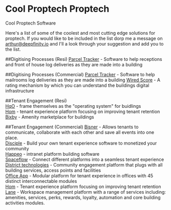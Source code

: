 # Cool Proptech Proptech
Cool Proptech Software

Here's a list of some of the coolest and most cutting edge solutions for  proptech. If you would like to be included in the list dorp me a message on arthur@deepfinity.io and I'll a look through your suggestion and add you to the list.  

##Digitising Processes (Resi)
[Parcel Tracker](https://www.parceltracker.com/internal-parcel-tracking) - Software to help receptions and front of house log deliveries as they are made into a building


##Digitising Processes (Commercial)
[Parcel Tracker](https://www.parceltracker.com/internal-parcel-tracking) - Software to help mailrooms log deliveries as they are made into a building
[Wired Score](https://wiredscore.com/en/) - A rating mechanism by which you can understand the buildings digital infrastructure


##Tenant Engagement (Resi)  
[HqO](https://www.hqo.co) - frame themselves as the "operating system" for buidlings  
[Hom](https://www.iamhom.com/) - tenant experience platform focusing on improving tenant retention   
[Bixby](https://www.livebixby.co/) - Amenity marketplace for buildings  



##Tenant Engagement (Commercial)
[Bisner](https://bisner.com/community?utm_campaign=c002&utm_medium=Ad&utm_source=Capterra) - Allows tenants to communicate, collaborate with each other and save all events into one place.  
[Disciple](https://www.disciplemedia.com/community-engagement-software/?utm_source=paid&utm_medium=capterra&utm_campaign=community_software&utm_term=community_software&capterra=capterra) - Build your own tenant experience software to monetized your community  
[Happeo](https://www.happeo.com/intranet-software-feature?utm_source=capterra&utm_medium=cpc&utm_term=Community&utm_channel=capterra) -  intranet platform building software  
[Spaceflow](https://spaceflow.io/en/our-product/?gclid=CjwKCAjw_qb3BRAVEiwAvwq6VrmNW1dlm2E0wViJ0kkRm5U83KGb3FI6GfBLGCFBmSMnDLwLtvMdthoCADwQAvD_BwE) - Connect different platforms into a seamless tenant experience  
[District technologies](https://district-tech.com/) - Community engagement platform that plugs with all building services, access points and facilities  
[Office App](https://getofficeapp.com/) - Modular platform for tenant experience in offices with 45 distinct interconnectable modules  
[Hom](https://www.iamhom.com/) - Tenant experience platform focusing on improving tenant retention   
[Lane](https://www.joinlane.com/managers/) - Workspace management platform with a range of services including: amenities, services, perks, rewards, loyalty, automation and core building activities modules.   





